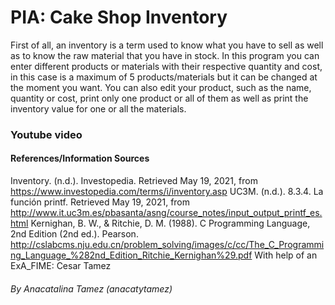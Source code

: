 # PIA: Cake Shop Inventory

First of all, an inventory is a term used to know what you have to sell as well as to know the raw material that you have in stock. In this program you can enter different products or materials with their respective quantity and cost, in this case is a maximum of 5 products/materials but it can be changed at the moment you want. You can also edit your product, such as the name, quantity or cost, print only one product or all of them as well as print the inventory value for one or all the materials.

### Youtube video


#### References/Information Sources
Inventory. (n.d.). Investopedia. Retrieved May 19, 2021, from https://www.investopedia.com/terms/i/inventory.asp
UC3M. (n.d.). 8.3.4. La función printf. Retrieved May 19, 2021, from http://www.it.uc3m.es/pbasanta/asng/course_notes/input_output_printf_es.html
Kernighan, B. W., & Ritchie, D. M. (1988). C Programming Language, 2nd Edition (2nd ed.). Pearson. http://cslabcms.nju.edu.cn/problem_solving/images/c/cc/The_C_Programming_Language_%282nd_Edition_Ritchie_Kernighan%29.pdf
With help of an ExA_FIME: Cesar Tamez

###### By Anacatalina Tamez (anacatytamez)
